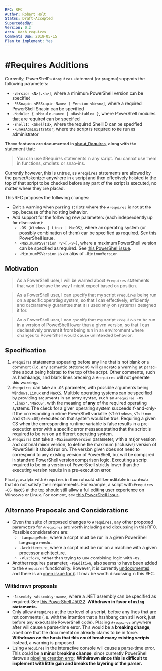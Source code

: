 ```yaml
---
RFC: RFC
Author: Robert Holt
Status: Draft-Accepted
SupercededBy:
Version: 0.2
Area: Hash-requires
Comments Due: 2018-05-15
Plan to implement: Yes
---
```


# \#Requires Additions

Currently, PowerShell's `#requires` statement (or pragma) supports the following parameters:

* `-Version <N>[.<n>]`, where a minimum PowerShell version can be specified
* `-PSSnapin <PSSnapin-Name> [-Version <N><n>]`, where a required PowerShell Snapin can be specified
* `-Modules { <Module-name> | <Hashtable> }`, where PowerShell modules that are required can be specified
* `-ShellId <ShellId>`, where the required Shell ID can be specified
* `-RunAsAdministrator`, where the script is required to be run as administrator

These features are documented in [about_Requires](https://docs.microsoft.com/en-us/powershell/module/microsoft.powershell.core/about/about_requires?view=powershell-6), along with the statement that:

> You can use #Requires statements in any script. You
> cannot use them in functions, cmdlets, or snap-ins.

Currently however, this is untrue, as `#requires`
statements are allowed by the parser/tokenizer anywhere in
a script and then effectively hoisted to the top of that
script to be checked before any part of the script is
executed, no matter where they are placed.

This RFC proposes the following changes:

* Emit a warning when parsing scripts where the `#requires`
  is not at the top, because of the hoisting behavior.
* Add support for the following new parameters (each
  independently up for discussion):
  * `-OS {Windows | Linux | MacOS}`, where an
    operating system (or possibly combination of them) can
    be specified as required. See [this PowerShell issue](https://github.com/PowerShell/PowerShell/issues/3751).
  * `-MaximumPSVersion <V>[.<v>]`, where a maximum PowerShell
     version can be specified as required. See [this PowerShell issue](https://github.com/PowerShell/PowerShell/issues/2846).
  * `-MinimumPSVersion` as an alias of `-MinimumVersion`.

## Motivation

> As a PowerShell user, I will be warned about
> `#requires` statements that won't behave the
> way I might expect based on position.

> As a PowerShell user, I can specify that my script
> `#requires` being run on a specific operating system,
> so that I can effectively, efficiently and declaratively
> guarantee that it is used only on systems I designed it
> for.

> As a PowerShell user, I can specify that my script
> `#requires` to be run in a version of PowerShell
> lower than a given version, so that I can declaratively
> prevent it from being run in an environment where
> changes to PowerShell would cause unintended behavior.

## Specification

1. `#requires` statements appearing before any
   line that is not blank or a comment (i.e. any semantic statement)
   will generate a warning at parse-time about being hoisted to the top of the script.
   Other comments, such as hashbangs, and blank lines
   preceing a `#requires` will not generate this warning.
2. `#requires` can take an `-OS` parameter, 
   with possible arguments being `Windows`, `Linux` and `MacOS`.
   Multiple operating systems can be specified by providing arguments
   in an array syntax, such as `#requires -OS 'Linux','MacOS'`,
   with the meaning of **any** of the required operating systems.
   The check for a given operating system succeeds
   if-and-only-if the correspoding runtime PowerShell variable
   (`$IsWindows`, `$IsLinux` and `$IsMacOS`)
   executed on that system would be true.
   Requiring a given OS when the corresponding runtime variable is false results in
   a pre-execution error with a specific error message
   stating that the script is required to be run on a
   different operating system.
3. `#requires` can take a `-MaximumPSVersion` parameter,
   with a major version and optional minor version,
   to define the maximum (inclusive) version of PowerShell it should run on.
   The version given does not need to correspond to any existing version of PowerShell,
   but will be compared in standard PowerShell version comparison logic.
   Executing a script required to be on a version of PowerShell strictly lower
   than the executing version results in a pre-execution error.

Finally, scripts with `#requires` in them should still
be editable in contexts that do not satisfy their 
requirements. For example, a script with `#requires -OS
MacOS` at the top should still allow a full editing user
experience on Windows or Linux. For context, see [this
PowerShell issue](https://github.com/PowerShell/PowerShell/issues/4549).

## Alternate Proposals and Considerations

* Given the suite of proposed changes to `#requires`, any
  other proposed parameters for `#requires` are worth
  including and discussing in this RFC. Possible
  considerations are:
  * `-LanguageMode`, where a script must be run in a given
    PowerShell language mode.
  * `-Architecture`, where a script must be run on a
  machine with a given processor architecture.
  * `-Platform`, rather than trying to use combining
    logic with `-OS`.
* Another requires parameter, `-PSEdition`, also seems to have
  been added to the `#requires` functionality. However, it is
  currently [undocumented](https://docs.microsoft.com/en-us/powershell/module/microsoft.powershell.core/about/about_requires?view=powershell-6) and
  there is an [open issue for it](https://github.com/PowerShell/PowerShell/issues/5908). It may
  be worth discussing in this RFC.

### Withdrawn proposals

* `-Assembly <Assembly-name>`, where a .NET assembly can
  be specified as required. See [this PowerShell #5022](https://github.com/PowerShell/PowerShell/issues/5022).
  **Withdrawn in favor of `using` statements.**
* Only allow `#requires` at the top level of a script,
  before any lines that are not comments (i.e. with the
  intention that a hashbang can still work, just before
  any executable PowerShell code). Placing `#requires` anywhere
  after will cause a parse-time error. This would be a **breaking
  change**, albeit one that the documentation already claims to be
  in force.
  **Withdrawn on the basis that this could break many existing scripts.**
  Instead, a warning is proposed.
* Using `#requires` in the interactive console will cause
  a parse-time error. This could be a **minor breaking
  change**, since currently PowerShell throws a [pipeline
  creation error](https://github.com/PowerShell/PowerShell/issues/3803).
  **Withdrawn since this is difficult to implement with little gain and breaks the layering of the parser.**
